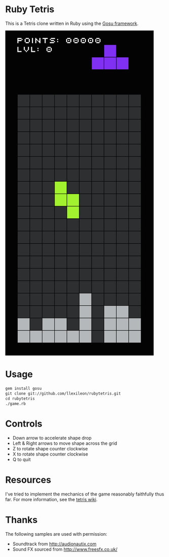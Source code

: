 # Ruby Tetris

This is a Tetris clone written in Ruby using the [Gosu framework](http://code.google.com/p/gosu/).

![Screenshot](https://raw.githubusercontent.com/llexileon/rubytetris/master/assets/screen1.png)

# Usage

    gem install gosu
    git clone git://github.com/llexileon/rubytetris.git
    cd rubytetris
    ./game.rb

# Controls

* Down arrow to accelerate shape drop
* Left & Right arrows to move shape across the grid
* Z to rotate shape counter clockwise
* X to rotate shape counter clockwise
* Q to quit


# Resources

I've tried to implement the mechanics of the game reasonably faithfully thus far.
For more information, see the [tetris wiki](http://en.wikipedia.org/wiki/tetris_(video_game)).

# Thanks

The following samples are used with permission:

* Soundtrack from http://audionautix.com
* Sound FX sourced from http://www.freesfx.co.uk/